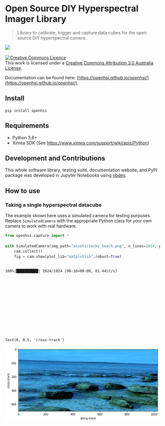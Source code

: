 # Open Source DIY Hyperspectral Imager Library
> Library to calibrate, trigger and capture data cubes for the open source DIY hyperspectral camera. 


![](https://github.com/openhsi/openhsi/actions/workflows/main.yml/badge.svg)

<a rel="license" href="http://creativecommons.org/licenses/by/3.0/au/"><img alt="Creative Commons Licence" style="border-width:0" src="https://i.creativecommons.org/l/by/3.0/au/88x31.png" /></a><br />This work is licensed under a <a rel="license" href="http://creativecommons.org/licenses/by/3.0/au/">Creative Commons Attribution 3.0 Australia License</a>.

Documentation can be found here: [https://openhsi.github.io/openhsi/](https://openhsi.github.io/openhsi/).

## Install

`pip install openhsi`

## Requirements

- Python 3.6+
- Ximea SDK (See https://www.ximea.com/support/wiki/apis/Python)

## Development and Contributions

This whole software library, testing suite, documentation website, and PyPI package was developed in Jupyter Notebooks using [nbdev](https://nbdev.fast.ai/). 



## How to use

### Taking a single hyperspectral datacube

The example shown here uses a simulated camera for testing purposes. Replace `SimulatedCamera` with the appropriate Python class for your own camera to work with real hardware. 

```python
from openhsi.capture import *

with SimulatedCamera(img_path="assets/rocky_beach.png", n_lines=1024, processing_lvl = 3) as cam:
    cam.collect()
    fig = cam.show(plot_lib="matplotlib",robust=True)
    
```

    100%|██████████| 1024/1024 [00:16<00:00, 61.44it/s]













    Text(0, 0.5, 'cross-track')




![png](docs/images/output_9_1.png)

